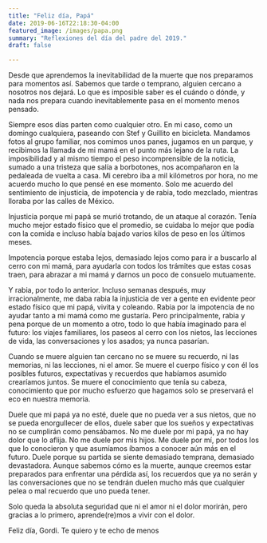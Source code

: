 ```yaml
---
title: "Feliz día, Papá"
date: 2019-06-16T22:18:30-04:00
featured_image: /images/papa.png
summary: "Reflexiones del día del padre del 2019."
draft: false

---
```


Desde que aprendemos la inevitabilidad de la muerte que nos preparamos para momentos así. Sabemos que tarde o temprano, alguien cercano a nosotros nos dejará. Lo que es imposible saber es el cuándo o dónde, y nada nos prepara cuando inevitablemente pasa en el momento menos pensado.

Siempre esos días parten como cualquier otro. En mi caso, como un domingo cualquiera, paseando con Stef y Guillito en bicicleta. Mandamos fotos al grupo familiar, nos comimos unos panes, jugamos en un parque, y recibimos la llamada de mi mamá en el punto más lejano de la ruta. La imposibilidad y al mismo tiempo el peso incomprensible de la noticia, sumado a una tristeza que salía a borbotones, nos acompañaron en la pedaleada de vuelta a casa. Mi cerebro iba a mil kilómetros por hora, no me acuerdo mucho lo que pensé en ese momento. Solo me acuerdo del sentimiento de injusticia, de impotencia y de rabia, todo mezclado, mientras lloraba por las calles de México.

Injusticia porque mi papá se murió trotando, de un ataque al corazón. Tenía mucho mejor estado físico que el promedio, se cuidaba lo mejor que podía con la comida e incluso había bajado varios kilos de peso en los últimos meses.

Impotencia porque estaba lejos, demasiado lejos como para ir a buscarlo al cerro con mi mamá, para ayudarla con todos los trámites que estas cosas traen, para abrazar a mi mamá y darnos un poco de consuelo mutuamente.

Y rabia, por todo lo anterior. Incluso semanas después, muy irracionalmente, me daba rabia la injusticia de ver a gente en evidente peor estado físico que mi papá, vivita y coleando. Rabia por la impotencia de no ayudar tanto a mi mamá como me gustaría. Pero principalmente, rabia y pena porque de un momento a otro, todo lo que había imaginado para el futuro: los viajes familiares, los paseos al cerro con los nietos, las lecciones de vida, las conversaciones y los asados; ya nunca pasarían.

Cuando se muere alguien tan cercano no se muere su recuerdo, ni las memorias, ni las lecciones, ni el amor. Se muere el cuerpo físico y con él los posibles futuros, expectativas y recuerdos que habíamos asumido crearíamos juntos. Se muere el conocimiento que tenía su cabeza, conocimiento que por mucho esfuerzo que hagamos solo se preservará el eco en nuestra memoria.

Duele que mi papá ya no esté, duele que no pueda ver a sus nietos, que no se pueda enorgullecer de ellos, duele saber que los sueños y expectativas no se cumplirán como pensábamos. No me duele por mi papá, ya no hay dolor que lo aflija. No me duele por mis hijos. Me duele por mí, por todos los que lo conocieron y que asumíamos íbamos a conocer aún más en el futuro. Duele porque su partida se siente demasiado temprana, demasiado devastadora. Aunque sabemos cómo es la muerte, aunque creemos estar preparados para enfrentar una pérdida así, los recuerdos que ya no serán y las conversaciones que no se tendrán duelen mucho más que cualquier pelea o mal recuerdo que uno pueda tener.

Solo queda la absoluta seguridad que ni el amor ni el dolor morirán, pero gracias a lo primero, aprende(re)mos a vivir con el dolor.

Feliz día, Gordi. Te quiero y te echo de menos